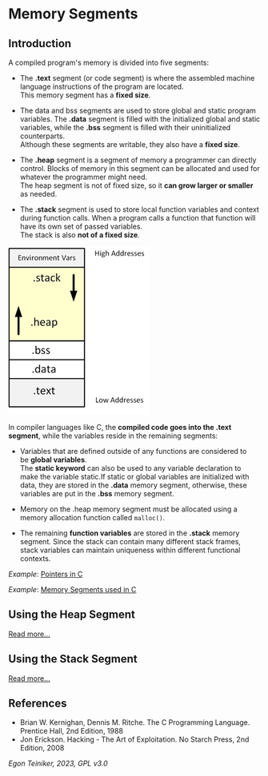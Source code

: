 # Memory Segments

## Introduction 
A compiled program's memory is divided into five segments:

* The **.text** segment (or code segment) is where the assembled machine language instructions 
of the program are located.\
This memory segment has a **fixed size**.

* The data and bss segments are used to store global and static program variables. The **.data**
segment is filled with the initialized global and static variables, while the **.bss** segment is filled with their uninitialized counterparts.\
Although these segments are writable, they also have a **fixed size**.

* The **.heap** segment is a segment of memory a programmer can directly control. 
Blocks of memory in this segment can be allocated and used for whatever the programmer might need.\
The heap segment is not of fixed size, so it **can grow larger or smaller** as needed. 

* The **.stack** segment is used to store local function variables and context during function calls. When a program calls a function that function will have its own set of passed variables.\
The stack is also **not of a fixed size**.

![Memory Layout](figures/MemorySegments.png)

In compiler languages like C, the **compiled code goes into the .text segment**, while the variables reside in the remaining segments:

* Variables that are defined outside of any functions are considered to be **global variables**.    
The **static keyword** can also be used to any variable declaration to make the variable static.If static or global variables are initialized with data, they are stored in the **.data** memory segment, otherwise, these variables are put in the **.bss** memory segment. 
    
* Memory on the .heap memory segment must be allocated using a memory allocation function called `malloc()`. 

* The remaining **function variables** are stored in the **.stack** memory segment. 
Since the stack can contain many different stack frames, stack variables can maintain uniqueness within different functional contexts.

_Example_: [Pointers in C](c-pointers/)

_Example_: [Memory Segments used in C](c-memory-segments/)

## Using the Heap Segment

[Read more...](heap/)

## Using the Stack Segment

[Read more...](stack/)


## References
* Brian W. Kernighan, Dennis M. Ritche. The C Programming Language. Prentice Hall, 2nd Edition, 1988
* Jon Erickson. Hacking - The Art of Exploitation. No Starch Press, 2nd Edition, 2008


*Egon Teiniker, 2023, GPL v3.0*
